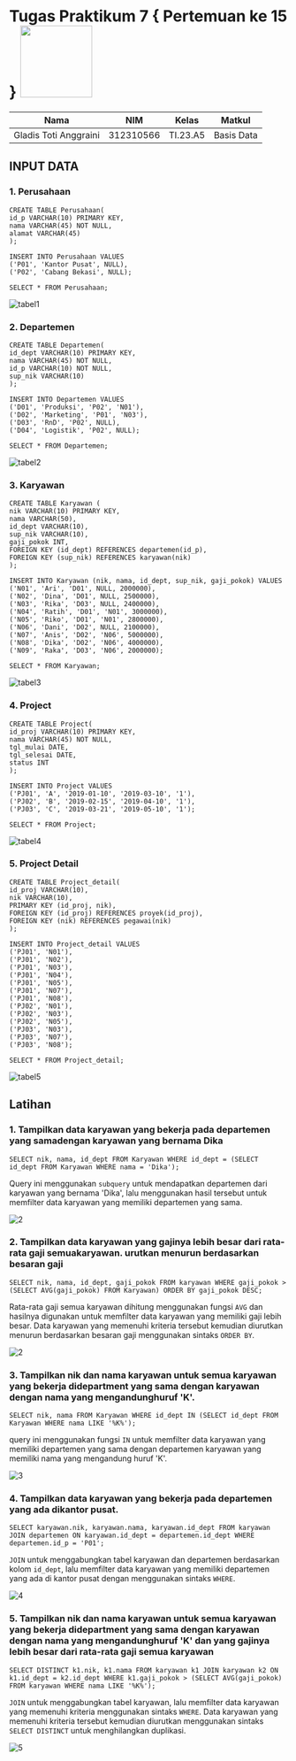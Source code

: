 # Tugas Praktikum 7 { Pertemuan ke 15 } <img src=https://logos-download.com/wp-content/uploads/2016/05/MySQL_logo_logotype.png width="130px" >

|**Nama**|**NIM**|**Kelas**|**Matkul**|
|----|---|-----|------|
|Gladis Toti Anggraini |312310566|TI.23.A5|Basis Data|

## INPUT DATA

### 1. Perusahaan
```
CREATE TABLE Perusahaan(
id_p VARCHAR(10) PRIMARY KEY,
nama VARCHAR(45) NOT NULL,
alamat VARCHAR(45)
);

INSERT INTO Perusahaan VALUES
('P01', 'Kantor Pusat', NULL),
('P02', 'Cabang Bekasi', NULL);

SELECT * FROM Perusahaan;
```
![tabel1](https://github.com/Gladis32/Tugas_Praktikum7/assets/148181064/b752d6dc-912f-41c6-b4c5-138f93833c70)

### 2. Departemen
```
CREATE TABLE Departemen(
id_dept VARCHAR(10) PRIMARY KEY,
nama VARCHAR(45) NOT NULL,
id_p VARCHAR(10) NOT NULL,
sup_nik VARCHAR(10) 
);

INSERT INTO Departemen VALUES
('D01', 'Produksi', 'P02', 'N01'),
('D02', 'Marketing', 'P01', 'N03'),
('D03', 'RnD', 'P02', NULL),
('D04', 'Logistik', 'P02', NULL);

SELECT * FROM Departemen;
```

![tabel2](https://github.com/Gladis32/Tugas_Praktikum7/assets/148181064/206f4190-50a6-4d28-a551-37c3ce165dde)

### 3. Karyawan
```
CREATE TABLE Karyawan (
nik VARCHAR(10) PRIMARY KEY,
nama VARCHAR(50),
id_dept VARCHAR(10),
sup_nik VARCHAR(10),
gaji_pokok INT,
FOREIGN KEY (id_dept) REFERENCES departemen(id_p),
FOREIGN KEY (sup_nik) REFERENCES karyawan(nik)
);

INSERT INTO Karyawan (nik, nama, id_dept, sup_nik, gaji_pokok) VALUES
('N01', 'Ari', 'D01', NULL, 2000000),
('N02', 'Dina', 'D01', NULL, 2500000),
('N03', 'Rika', 'D03', NULL, 2400000),
('N04', 'Ratih', 'D01', 'N01', 3000000),
('N05', 'Riko', 'D01', 'N01', 2800000),
('N06', 'Dani', 'D02', NULL, 2100000),
('N07', 'Anis', 'D02', 'N06', 5000000),
('N08', 'Dika', 'D02', 'N06', 4000000),
('N09', 'Raka', 'D03', 'N06', 2000000);

SELECT * FROM Karyawan;
```

![tabel3](https://github.com/Gladis32/Tugas_Praktikum7/assets/148181064/d8e20d10-32e6-4f24-a0d9-6bddc512c7e3)

### 4. Project

```
CREATE TABLE Project(
id_proj VARCHAR(10) PRIMARY KEY,
nama VARCHAR(45) NOT NULL,
tgl_mulai DATE,
tgl_selesai DATE,
status INT
);

INSERT INTO Project VALUES
('PJ01', 'A', '2019-01-10', '2019-03-10', '1'),
('PJ02', 'B', '2019-02-15', '2019-04-10', '1'),
('PJ03', 'C', '2019-03-21', '2019-05-10', '1');

SELECT * FROM Project;
```

![tabel4](https://github.com/Gladis32/Tugas_Praktikum7/assets/148181064/f3ec1de8-bbdb-4159-8052-4a73b4178df1)

### 5. Project Detail
```
CREATE TABLE Project_detail(
id_proj VARCHAR(10),
nik VARCHAR(10),
PRIMARY KEY (id_proj, nik),
FOREIGN KEY (id_proj) REFERENCES proyek(id_proj),
FOREIGN KEY (nik) REFERENCES pegawai(nik)
);

INSERT INTO Project_detail VALUES
('PJ01', 'N01'),
('PJ01', 'N02'),
('PJ01', 'N03'),
('PJ01', 'N04'),
('PJ01', 'N05'),
('PJ01', 'N07'),
('PJ01', 'N08'),
('PJ02', 'N01'),
('PJ02', 'N03'),
('PJ02', 'N05'),
('PJ03', 'N03'),
('PJ03', 'N07'),
('PJ03', 'N08');

SELECT * FROM Project_detail;
```

![tabel5](https://github.com/Gladis32/Tugas_Praktikum7/assets/148181064/a55e894a-840a-47db-857e-43abe80bc6b7)


## Latihan

### 1. Tampilkan data karyawan yang bekerja pada departemen yang samadengan karyawan yang bernama Dika

```
SELECT nik, nama, id_dept FROM Karyawan WHERE id_dept = (SELECT id_dept FROM Karyawan WHERE nama = 'Dika');
```
Query ini menggunakan `subquery` untuk mendapatkan departemen dari karyawan yang bernama 'Dika', lalu menggunakan hasil tersebut untuk memfilter data karyawan yang memiliki departemen yang sama.

![2](https://github.com/Gladis32/Tugas_Praktikum7/assets/148181064/bb9dbf3c-7aea-4025-8cfc-b787735010a4)

### 2. Tampilkan data karyawan yang gajinya lebih besar dari rata-rata gaji semuakaryawan. urutkan menurun berdasarkan besaran gaji

```
SELECT nik, nama, id_dept, gaji_pokok FROM karyawan WHERE gaji_pokok > (SELECT AVG(gaji_pokok) FROM Karyawan) ORDER BY gaji_pokok DESC;
```

Rata-rata gaji semua karyawan dihitung menggunakan fungsi `AVG` dan hasilnya digunakan untuk memfilter data karyawan yang memiliki gaji lebih besar. Data karyawan yang memenuhi kriteria tersebut kemudian diurutkan menurun berdasarkan besaran gaji menggunakan sintaks `ORDER BY`.

![2](https://github.com/Gladis32/Tugas_Praktikum7/assets/148181064/90313a74-63af-447a-94b9-f975690feee5)


### 3. Tampilkan nik dan nama karyawan untuk semua karyawan yang bekerja didepartment yang sama dengan karyawan dengan nama yang mengandunghuruf 'K'.

```
SELECT nik, nama FROM Karyawan WHERE id_dept IN (SELECT id_dept FROM Karyawan WHERE nama LIKE '%K%');
```

query ini menggunakan fungsi `IN` untuk memfilter data karyawan yang memiliki departemen yang sama dengan departemen karyawan yang memiliki nama yang mengandung huruf 'K'.

![3](https://github.com/Gladis32/Tugas_Praktikum7/assets/148181064/d5455e93-a95f-48bc-8deb-9d22cba6943c)



### 4. Tampilkan data karyawan yang bekerja pada departemen yang ada dikantor pusat.

```
SELECT karyawan.nik, karyawan.nama, karyawan.id_dept FROM karyawan JOIN departemen ON karyawan.id_dept = departemen.id_dept WHERE departemen.id_p = 'P01';
```

`JOIN` untuk menggabungkan tabel karyawan dan departemen berdasarkan kolom `id_dept`, lalu memfilter data karyawan yang memiliki departemen yang ada di kantor pusat dengan menggunakan sintaks `WHERE`.

![4](https://github.com/Gladis32/Tugas_Praktikum7/assets/148181064/497ab480-789c-468f-a54d-6ad6ffc2c393)

### 5. Tampilkan nik dan nama karyawan untuk semua karyawan yang bekerja didepartment yang sama dengan karyawan dengan nama yang mengandunghuruf 'K' dan yang gajinya lebih besar dari rata-rata gaji semua karyawan

```
SELECT DISTINCT k1.nik, k1.nama FROM karyawan k1 JOIN karyawan k2 ON k1.id_dept = k2.id_dept WHERE k1.gaji_pokok > (SELECT AVG(gaji_pokok) FROM karyawan WHERE nama LIKE '%K%');
```

`JOIN` untuk menggabungkan tabel karyawan, lalu memfilter data karyawan yang memenuhi kriteria menggunakan sintaks `WHERE`. Data karyawan yang memenuhi kriteria tersebut kemudian diurutkan menggunakan sintaks `SELECT DISTINCT` untuk menghilangkan duplikasi.

![5](https://github.com/Gladis32/Tugas_Praktikum7/assets/148181064/f6a93580-f7b6-4637-a788-85ccac661d5e)


